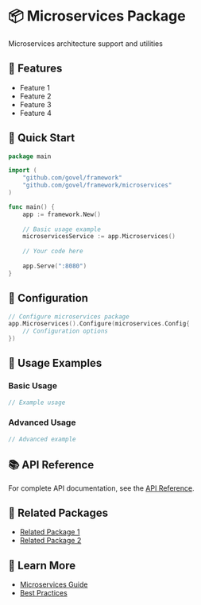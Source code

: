 # 📦 Microservices Package

Microservices architecture support and utilities

## 🌟 Features

- Feature 1
- Feature 2
- Feature 3
- Feature 4

## 🚀 Quick Start

```go
package main

import (
    "github.com/govel/framework"
    "github.com/govel/framework/microservices"
)

func main() {
    app := framework.New()
    
    // Basic usage example
    microservicesService := app.Microservices()
    
    // Your code here
    
    app.Serve(":8080")
}
```

## 📖 Configuration

```go
// Configure microservices package
app.Microservices().Configure(microservices.Config{
    // Configuration options
})
```

## 🔧 Usage Examples

### Basic Usage

```go
// Example usage
```

### Advanced Usage

```go
// Advanced example
```

## 📚 API Reference

For complete API documentation, see the [API Reference](../../api-reference/microservices.md).

## 🔗 Related Packages

- [Related Package 1](../package1/README.md)
- [Related Package 2](../package2/README.md)

## 📖 Learn More

- [Microservices Guide](guide.md)
- [Best Practices](best-practices.md)
